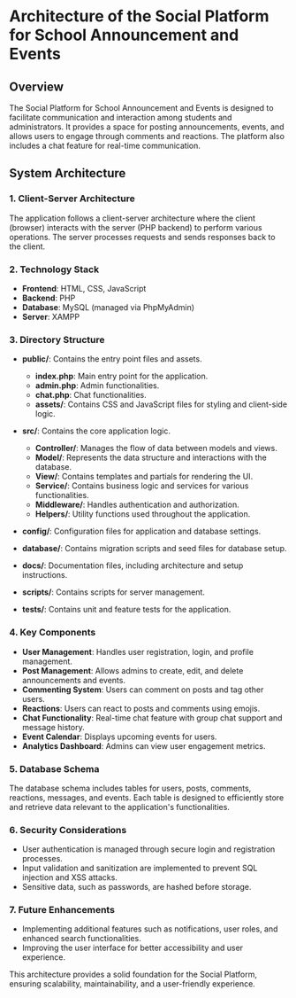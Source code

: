 # Architecture of the Social Platform for School Announcement and Events

## Overview
The Social Platform for School Announcement and Events is designed to facilitate communication and interaction among students and administrators. It provides a space for posting announcements, events, and allows users to engage through comments and reactions. The platform also includes a chat feature for real-time communication.

## System Architecture

### 1. Client-Server Architecture
The application follows a client-server architecture where the client (browser) interacts with the server (PHP backend) to perform various operations. The server processes requests and sends responses back to the client.

### 2. Technology Stack
- **Frontend**: HTML, CSS, JavaScript
- **Backend**: PHP
- **Database**: MySQL (managed via PhpMyAdmin)
- **Server**: XAMPP

### 3. Directory Structure
- **public/**: Contains the entry point files and assets.
  - **index.php**: Main entry point for the application.
  - **admin.php**: Admin functionalities.
  - **chat.php**: Chat functionalities.
  - **assets/**: Contains CSS and JavaScript files for styling and client-side logic.

- **src/**: Contains the core application logic.
  - **Controller/**: Manages the flow of data between models and views.
  - **Model/**: Represents the data structure and interactions with the database.
  - **View/**: Contains templates and partials for rendering the UI.
  - **Service/**: Contains business logic and services for various functionalities.
  - **Middleware/**: Handles authentication and authorization.
  - **Helpers/**: Utility functions used throughout the application.

- **config/**: Configuration files for application and database settings.

- **database/**: Contains migration scripts and seed files for database setup.

- **docs/**: Documentation files, including architecture and setup instructions.

- **scripts/**: Contains scripts for server management.

- **tests/**: Contains unit and feature tests for the application.

### 4. Key Components
- **User Management**: Handles user registration, login, and profile management.
- **Post Management**: Allows admins to create, edit, and delete announcements and events.
- **Commenting System**: Users can comment on posts and tag other users.
- **Reactions**: Users can react to posts and comments using emojis.
- **Chat Functionality**: Real-time chat feature with group chat support and message history.
- **Event Calendar**: Displays upcoming events for users.
- **Analytics Dashboard**: Admins can view user engagement metrics.

### 5. Database Schema
The database schema includes tables for users, posts, comments, reactions, messages, and events. Each table is designed to efficiently store and retrieve data relevant to the application's functionalities.

### 6. Security Considerations
- User authentication is managed through secure login and registration processes.
- Input validation and sanitization are implemented to prevent SQL injection and XSS attacks.
- Sensitive data, such as passwords, are hashed before storage.

### 7. Future Enhancements
- Implementing additional features such as notifications, user roles, and enhanced search functionalities.
- Improving the user interface for better accessibility and user experience.

This architecture provides a solid foundation for the Social Platform, ensuring scalability, maintainability, and a user-friendly experience.